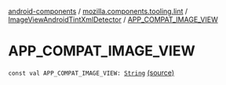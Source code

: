 [android-components](../../index.md) / [mozilla.components.tooling.lint](../index.md) / [ImageViewAndroidTintXmlDetector](index.md) / [APP_COMPAT_IMAGE_VIEW](./-a-p-p_-c-o-m-p-a-t_-i-m-a-g-e_-v-i-e-w.md)

# APP_COMPAT_IMAGE_VIEW

`const val APP_COMPAT_IMAGE_VIEW: `[`String`](https://kotlinlang.org/api/latest/jvm/stdlib/kotlin/-string/index.html) [(source)](https://github.com/mozilla-mobile/android-components/blob/master/components/tooling/lint/src/main/java/mozilla/components/tooling/lint/ImageViewAndroidTintXmlDetector.kt#L34)